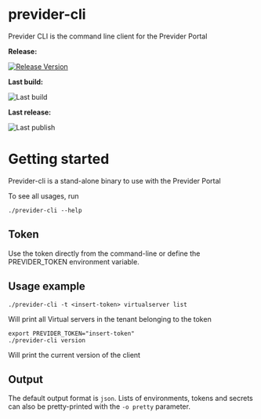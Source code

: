 # previder-cli
Previder CLI is the command line client for the Previder Portal

**Release:**

[![Release Version](https://img.shields.io/github/v/release/previder/previder-cli?label=previder-cli)](https://github.com/previder/previder-cli/releases/latest)

**Last build:**

![Last build](https://github.com/previder/previder-cli/actions/workflows/go.yml/badge.svg)

**Last release:**

![Last publish](https://github.com/previder/previder-cli/actions/workflows/goreleaser.yml/badge.svg)

# Getting started
Previder-cli is a stand-alone binary to use with the Previder Portal

To see all usages, run
```shell
./previder-cli --help
```

## Token
Use the token directly from the command-line or define the PREVIDER_TOKEN environment variable.

## Usage example
```shell
./previder-cli -t <insert-token> virtualserver list
```
Will print all Virtual servers in the tenant belonging to the token

```shell
export PREVIDER_TOKEN="insert-token"
./previder-cli version
```
Will print the current version of the client

## Output
The default output format is `json`. Lists of environments, tokens and secrets can also be pretty-printed with the `-o pretty` parameter.
